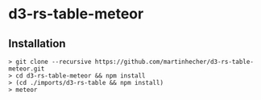 # d3-rs-table-meteor

## Installation

```shell
> git clone --recursive https://github.com/martinhecher/d3-rs-table-meteor.git
> cd d3-rs-table-meteor && npm install
> (cd ./imports/d3-rs-table && npm install)
> meteor
```
